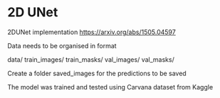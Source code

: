# 2D UNet
2DUNet implementation
https://arxiv.org/abs/1505.04597

Data needs to be organised in format

data/
  train_images/
  train_masks/
  val_images/
  val_masks/

Create a folder saved_images for the predictions to be saved

The model was trained and tested using Carvana dataset from Kaggle

